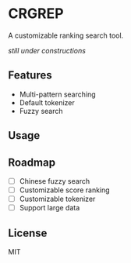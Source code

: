 # CRGREP

A customizable ranking search tool.

*still under constructions*

## Features

- Multi-pattern searching
- Default tokenizer
- Fuzzy search

## Usage



## Roadmap

- [ ] Chinese fuzzy search
- [ ] Customizable score ranking
- [ ] Customizable tokenizer
- [ ] Support large data

## License

MIT

